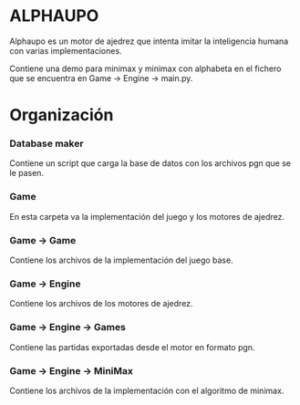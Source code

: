 # ALPHAUPO
Alphaupo es un motor de ajedrez que intenta imitar la inteligencia humana con varias implementaciones.

Contiene una demo para minimax y minimax con alphabeta en el fichero que se encuentra en Game -> Engine -> main.py.

# Organización

  ### Database maker ###
  Contiene un script que carga la base de datos con los archivos pgn que se le pasen.

  ### Game ###
  En esta carpeta va la implementación del juego y los motores de ajedrez.

  ### Game -> Game ###
  Contiene los archivos de la implementación del juego base.

  ### Game -> Engine ###
  Contiene los archivos de los motores de ajedrez.

  ### Game -> Engine -> Games ###
  Contiene las partidas exportadas desde el motor en formato pgn.

  ### Game -> Engine -> MiniMax ###
  Contiene los archivos de la implementación con el algoritmo de minimax.
